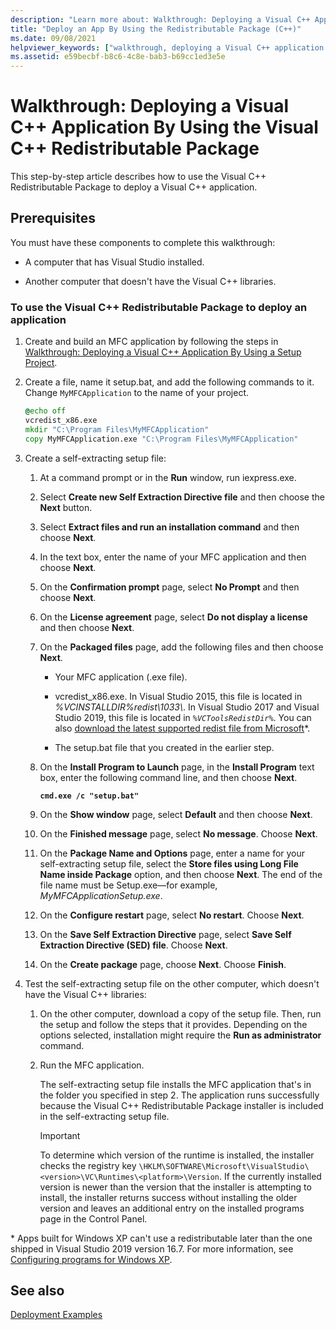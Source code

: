 ```yaml
---
description: "Learn more about: Walkthrough: Deploying a Visual C++ Application By Using the Visual C++ Redistributable Package"
title: "Deploy an App By Using the Redistributable Package (C++)"
ms.date: 09/08/2021
helpviewer_keywords: ["walkthrough, deploying a Visual C++ application by using the redistributable package"]
ms.assetid: e59becbf-b8c6-4c8e-bab3-b69cc1ed3e5e
---
```

# Walkthrough: Deploying a Visual C++ Application By Using the Visual C++ Redistributable Package

This step-by-step article describes how to use the Visual C++ Redistributable Package to deploy a Visual C++ application.

## Prerequisites

You must have these components to complete this walkthrough:

- A computer that has Visual Studio installed.

- Another computer that doesn't have the Visual C++ libraries.

### To use the Visual C++ Redistributable Package to deploy an application

1. Create and build an MFC application by following the steps in [Walkthrough: Deploying a Visual C++ Application By Using a Setup Project](walkthrough-deploying-a-visual-cpp-application-by-using-a-setup-project.md).

1. Create a file, name it setup.bat, and add the following commands to it. Change `MyMFCApplication` to the name of your project.

    ```cmd
    @echo off
    vcredist_x86.exe
    mkdir "C:\Program Files\MyMFCApplication"
    copy MyMFCApplication.exe "C:\Program Files\MyMFCApplication"
    ```

1. Create a self-extracting setup file:

   1. At a command prompt or in the **Run** window, run iexpress.exe.

   1. Select **Create new Self Extraction Directive file** and then choose the **Next** button.

   1. Select **Extract files and run an installation command** and then choose **Next**.

   1. In the text box, enter the name of your MFC application and then choose **Next**.

   1. On the **Confirmation prompt** page, select **No Prompt** and then choose **Next**.

   1. On the **License agreement** page, select **Do not display a license** and then choose **Next**.

   1. On the **Packaged files** page, add the following files and then choose **Next**.

      - Your MFC application (.exe file).

      - vcredist_x86.exe. In Visual Studio 2015, this file is located in *%VCINSTALLDIR%redist\\1033\\*. In Visual Studio 2017 and Visual Studio 2019, this file is located in *`%VCToolsRedistDir%`*. You can also [download the latest supported redist file from Microsoft](https://support.microsoft.com/help/2977003/the-latest-supported-visual-c-downloads)*.

      - The setup.bat file that you created in the earlier step.

   1. On the **Install Program to Launch** page, in the **Install Program** text box, enter the following command line, and then choose **Next**.

      **`cmd.exe /c "setup.bat"`**

   1. On the **Show window** page, select **Default** and then choose **Next**.

   1. On the **Finished message** page, select **No message**. Choose **Next**.

   1. On the **Package Name and Options** page, enter a name for your self-extracting setup file, select the **Store files using Long File Name inside Package** option, and then choose **Next**. The end of the file name must be Setup.exe—for example, *MyMFCApplicationSetup.exe*.

   1. On the **Configure restart** page, select **No restart**. Choose **Next**.

   1. On the **Save Self Extraction Directive** page, select **Save Self Extraction Directive (SED) file**. Choose **Next**.

   1. On the **Create package** page, choose **Next**. Choose **Finish**.

1. Test the self-extracting setup file on the other computer, which doesn't have the Visual C++ libraries:

   1. On the other computer, download a copy of the setup file. Then, run the setup and follow the steps that it provides. Depending on the options selected, installation might require the **Run as administrator** command.

   1. Run the MFC application.

      The self-extracting setup file installs the MFC application that's in the folder you specified in step 2. The application runs successfully because the Visual C++ Redistributable Package installer is included in the self-extracting setup file.

      > [!IMPORTANT]
      > To determine which version of the runtime is installed, the installer checks the registry key `\HKLM\SOFTWARE\Microsoft\VisualStudio\<version>\VC\Runtimes\<platform>\Version`. If the currently installed version is newer than the version that the installer is attempting to install, the installer returns success without installing the older version and leaves an additional entry on the installed programs page in the Control Panel.

\* Apps built for Windows XP can't use a redistributable later than the one shipped in Visual Studio 2019 version 16.7. For more information, see [Configuring programs for Windows XP](../build/configuring-programs-for-windows-xp.md).

## See also

[Deployment Examples](deployment-examples.md)<br/>
